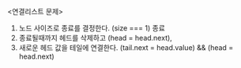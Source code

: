<연결리스트 문제>

1. 노드 사이즈로 종료를 결정한다. (size === 1) 종료
2. 종료될때까지 헤드를 삭제하고 (head = head.next),
3. 새로운 헤드 값을 테일에 연결한다. (tail.next = head.value) && (head = head.next)
